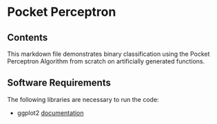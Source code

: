 # Pocket Perceptron
## Contents
This markdown file demonstrates binary classification using the Pocket Perceptron Algorithm from scratch on artificially generated functions.

## Software Requirements
The following libraries are necessary to run the code:
* ggplot2 [documentation](https://ggplot2.tidyverse.org/reference/)
